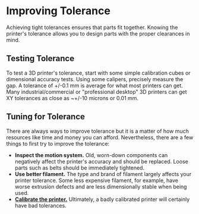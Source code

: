 # Improving Tolerance

Achieving tight tolerances ensures that parts fit together. Knowing the printer's tolerance allows you to design parts with the proper clearances in mind.

## Testing Tolerance

To test a 3D printer's tolerance, start with some simple calibration cubes or dimensional accuracy tests. Using some calipers, precisely measure the gap. A tolerance of +/-0.1 mm is average for what most printers can get. Many industrial/commercial or "professional desktop" 3D printers can get XY tolerances as close as ~+/-10 microns or 0.01 mm.

## Tuning for Tolerance

There are always ways to improve tolerance but it is a matter of how much resources like time and money you can afford. Nevertheless, there are a few things to first try to improve the tolerance:

- **Inspect the motion system.** Old, worn-down components can negatively affect the printer's accuracy and should be replaced. Loose parts such as belts should be immediately tightened.
- **Use better filament.** The type and brand of filament largely affects your printer tolerance. Some less expensive filament, for example, have worse extrusion defects and are less dimensionally stable when being used.
- [**Calibrate the printer.**](printercalibration.md) Ultimately, a badly calibrated printer will certainly have bad tolerances.

